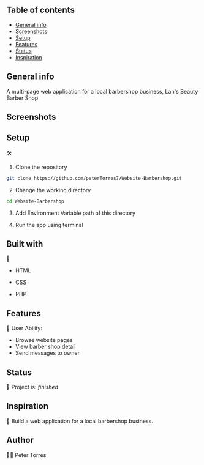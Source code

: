 ## Table of contents
* [General info](#general-info)
* [Screenshots](#screenshots)
* [Setup](#setup)
* [Features](#features)
* [Status](#status)
* [Inspiration](#inspiration)

## General info
A multi-page web application for a local barbershop business, Lan's Beauty Barber Shop. 

## Screenshots

## Setup
🛠

1. Clone the repository

```Bash
git clone https://github.com/peterTorres7/Website-Barbershop.git
```

2. Change the working directory

```Bash
cd Website-Barbershop
```

3. Add Environment Variable path of this directory

4. Run the app using terminal

## Built with
👷
- HTML

- CSS

- PHP

## Features
🚀
User Ability:
* Browse website pages
* View barber shop detail
* Send messages to owner

## Status
🦁
Project is: _finished_

## Inspiration
🎇
Build a web application for a local barbershop business.

## Author
🧑🏻
Peter Torres
